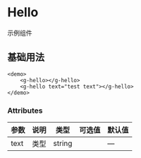 # Hello
示例组件

## 基础用法
<template>
    <demo>
        <g-hello></g-hello>
        <g-hello text="test text"></g-hello>
    </demo>    
</template>

```
<demo>
    <g-hello></g-hello>
    <g-hello text="test text"></g-hello>
</demo>
```

### Attributes

| 参数      | 说明          | 类型      | 可选值 | 默认值  |
|---------- |-------------- |---------- |-------|-------- |
| text      | 类型          | string     |      | —       |